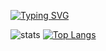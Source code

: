 [![Typing SVG](https://readme-typing-svg.demolab.com?font=Rubik+Maps&size=30&pause=1000&color=0CA9FF&background=FFFFFF00&random=false&width=435&lines=Hi+there+%F0%9F%91%8B)](https://git.io/typing-svg)
<!--
**sergey030902/sergey030902** is a ✨ _special_ ✨ repository because its `README.md` (this file) appears on your GitHub profile.

Here are some ideas to get you started:

- 🔭 I’m currently working on ...
- 🌱 I’m currently learning ...
- 👯 I’m looking to collaborate on ...
- 🤔 I’m looking for help with ...
- 💬 Ask me about ...
- 📫 How to reach me: ...
- 😄 Pronouns: ...
- ⚡ Fun fact: ...
-->
![stats](https://github-readme-stats.vercel.app/api?username=sergey030902&show_icons=true&bg_color=00000000)
[![Top Langs](https://github-readme-stats.vercel.app/api/top-langs/?username=sergey030902&layout=compact)](https://github.com/anuraghazra/github-readme-stats)
